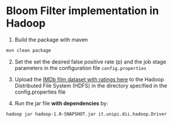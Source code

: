 # Bloom Filter implementation in Hadoop

1. Build the package with maven

```bash
mvn clean package
```

2. Set the set the desired false positive rate (p) and the job stage parameters in the configuration file `config.properties`

3. Upload the [IMDb film dataset with ratings here](dataset/film-ratings.txt) to the Hadoop Distributed File System (HDFS) in the directory specified in the config.properties file

4. Run the jar file **with dependencies** by:

```bash
hadoop jar hadoop-1.0-SNAPSHOT.jar it.unipi.dii.hadoop.Driver
```
